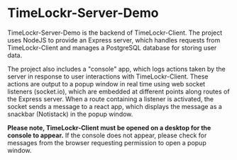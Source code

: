 # TimeLockr-Server-Demo

TimeLockr-Server-Demo is the backend of TimeLockr-Client. The project uses NodeJS to provide an Express server, which handles requests from TimeLockr-Client and manages a PostgreSQL database for storing user data. 

The project also includes a "console" app, which logs actions taken by the server in response to user interactions with TimeLockr-Client. These actions are output to a popup window in real time using web socket listeners (socket.io), which are embedded at different points along routes of the Express server. When a route containing a listener is activated, the socket sends a message to a react app, which displays the message as a snackbar (Notistack) in the popup window.

__Please note, TimeLockr-Client must be opened on a desktop for the console to appear.__
 If the console does not appear, please check for messages from the browser requesting permission to open a popup window.


